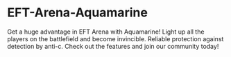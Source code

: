 # EFT-Arena-Aquamarine
Get a huge advantage in EFT Arena with Aquamarine! Light up all the players on the battlefield and become invincible. Reliable protection against detection by anti-c. Check out the features and join our community today!
